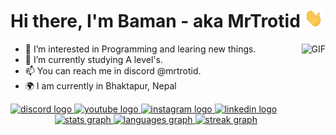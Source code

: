 # Hi there, I'm Baman - aka MrTrotid <img width="30px" height="30" src="https://github.com/SatYu26/SatYu26/raw/master/Assets/Hi.gif" />
<img align="right" alt="GIF" height="160px" src="https://media.giphy.com/media/h8sVibFE0NChi/giphy.gif?cid=790b7611kb85zsowr7lf9qq0xoypz8hvy4bcebfc7ksyodg9&ep=v1_gifs_search&rid=giphy.gif&ct=g" />

- 👀 I’m interested in Programming and learing new things.
- 🌱 I’m currently studying A level's.
- 📫 You can reach me in discord @mrtrotid.
- 🌍 I am currently in Bhaktapur, Nepal

<a href="https://discordapp.com/users/[username]" target="_blank">
    <img src="https://img.shields.io/static/v1?message=Discord&logo=discord&label=&color=7289DA&logoColor=white&labelColor=&style=for-the-badge" height="35" alt="discord logo"  />
<a href="https://www.youtube.com/@MrTrotid" target="_blank">
    <img src="https://img.shields.io/static/v1?message=Youtube&logo=youtube&label=&color=FF0000&logoColor=white&labelColor=&style=for-the-badge" height="35" alt="youtube logo"  />
<a href="https://www.instagram.com/mrtrotid/" target="_blank">
    <img src="https://img.shields.io/static/v1?message=Instagram&logo=instagram&label=&color=E4405F&logoColor=white&labelColor=&style=for-the-badge" height="35" alt="instagram logo"  />
 <a href="https://www.linkedin.com/in/baman-guragain/" target="_blank">
    <img src="https://img.shields.io/static/v1?message=LinkedIn&logo=linkedin&label=&color=0077B5&logoColor=white&labelColor=&style=for-the-badge" height="35" alt="linkedin logo"  />





<div align="center">
  <img src="https://guthub-readme.vercel.app/api?username=bamanguragain&hide_title=false&hide_rank=false&show_icons=true&include_all_commits=true&count_private=true&disable_animations=false&theme=dracula&locale=en&hide_border=false&order=1" height="150" alt="stats graph"  />
  <img src="https://guthub-readme.vercel.app/api/top-langs?username=bamanguragain&locale=en&hide_title=false&layout=compact&card_width=320&langs_count=5&theme=onedark&hide_border=true&order=2" height="150" alt="languages graph"  />
  <img src="https://streak-stats.demolab.com?user=bamanguragain&locale=en&mode=daily&theme=dracula&hide_border=false&border_radius=5&order=3" height="150" alt="streak graph"  />
</div>

